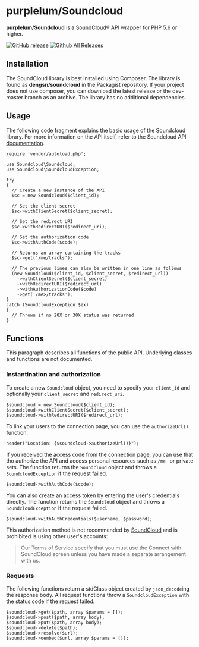 # purplelum/Soundcloud

**purplelum/Soundcloud** is a SoundCloud® API wrapper for PHP 5.6 or higher. 

[![GitHub release](https://img.shields.io/github/release/purplelum/Soundcloud.svg)](https://github.com/purplelum/Soundcloud/releases) [![Github All Releases](https://img.shields.io/github/downloads/purplelum/Soundcloud/total.svg?maxAge=2592000)](https://github.com/purplelum/Soundcloud/releases) 

## Installation

The SoundCloud library is best installed using Composer. The library is found as **dengsn/soundcloud** in the Packagist repository. If your project does not use composer, you can download the latest release or the dev-master branch as an archive. The library has no additional dependencies.

## Usage

The following code fragment explains the basic usage of the Soundcloud library. For more information on the API itself, refer to the Soundcloud API [documentation](https://developers.soundcloud.com/docs/api/reference).

    require 'vendor/autoload.php';

    use Soundcloud\Soundcloud;
    use Soundcloud\SoundcloudException;
    
    try
    {
      // Create a new instance of the API
      $sc = new Soundcloud($client_id);
      
      // Set the client secret
      $sc->withClientSecret($client_secret);
      
      // Set the redirect URI
      $sc->withRedirectURI($redirect_uri);
      
      // Set the authorization code
      $sc->withAuthCode($code);
      
      // Returns an array containing the tracks
      $sc->get('/me/tracks'); 
      
      // The previous lines can also be written in one line as follows
      (new Soundcloud($client_id, $client_secret, $redirect_url))
        ->withClientSecret($client_secret)
        ->withRedirectURI($redirect_url)
        ->withAuthorizationCode($code)
        ->get('/me>/tracks');
    }
    catch (SoundcloudException $ex)
    {
      // Thrown if no 20X or 30X status was returned
    }

## Functions

This paragraph describes all functions of the public API. Underlying classes and functions are not documented.

### Instantination and authorization

To create a new `Soundcloud` object, you need to specify your `client_id` and optionally your `client_secret` and `redirect_uri`.

    $soundcloud = new Soundcloud($client_id);
    $soundcloud->withClientSecret($client_secret);
    $soundcloud->withRedirectURI($redirect_url);
    
To link your users to the connection page, you can use the `authorizeUrl()` function.

    header("Location: {$soundcloud->authorizeUrl()}");
    
If you received the access code from the connection page, you can use that tho authorize the API and access personal resources such as `/me ` or private sets. The function returns the `Soundcloud` object and throws a `SoundcloudException` if the request failed.

    $soundcloud->withAuthCode($code);
    
You can also create an access token by entering the user's credentials directly. The function returns the `Soundcloud` object and throws a `SoundcloudException` if the request failed.

    $soundcloud->withAuthCredentials($username, $password);

This authorization method is not recommended by [SoundCloud](https://developers.soundcloud.com/docs/api/guide#authentication) and is prohibited is using other user's accounts:
> Our Terms of Service specify that you must use the Connect with SoundCloud screen unless you have made a separate arrangement with us.

### Requests

The following functions return a stdClass object created by `json_decode`ing the response body. All request functions throw a `SoundcloudException` with the status code if the request failed.

    $soundcloud->get($path, array $params = []);
    $soundcloud->post($path, array body);
    $soundcloud->put($path, array body);
    $soundcloud->delete($path);
    $soundcloud->resolve($url);
    $soundcloud->oembed($url, array $params = []);
